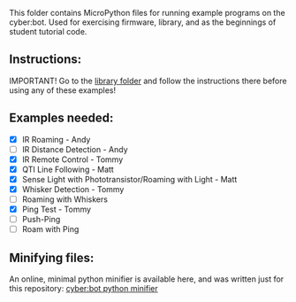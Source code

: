This folder contains MicroPython files for running example programs on the cyber:bot.  Used for exercising firmware, library, and as the beginnings of student tutorial code.

## Instructions:
IMPORTANT! Go to the [library folder](https://github.com/parallaxinc/cyberbot/tree/master/library) and follow the instructions there before using any of these examples!

## Examples needed:
- [x] IR Roaming - Andy
- [ ] IR Distance Detection - Andy
- [x] IR Remote Control - Tommy
- [x] QTI Line Following - Matt
- [x] Sense Light with Phototransistor/Roaming with Light - Matt
- [x] Whisker Detection - Tommy
- [ ] Roaming with Whiskers
- [x] Ping Test - Tommy
- [ ] Push-Ping
- [ ] Roam with Ping

## Minifying files:
An online, minimal python minifier is available here, and was written just for this repository:
[cyber:bot python minifier](http://jsfiddle.net/7pvxfurL/2/)
